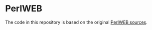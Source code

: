 # PerlWEB

The code in this repository is based on the original [PerlWEB sources](https://web.archive.org/web/20170304120204/https://www.tensi.eu/thomas/programming/perlweb/perlweb.html).
